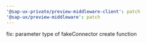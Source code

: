 ```yaml
---
'@sap-ux-private/preview-middleware-client': patch
'@sap-ux/preview-middleware': patch
---
```


fix: parameter type of fakeConnector create function
